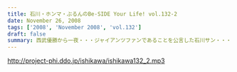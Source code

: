 ```yaml
---
title: 石川・ホンマ・ぶるんのBe-SIDE Your Life! vol.132-2
date: November 26, 2008
tags: ['2008', 'November 2008', 'vol.132']
draft: false
summary: 西武優勝から一夜・・・ジャイアンツファンであることを公言した石川サン・・・ありゃりゃ、意外とご贔屓チームがいることを知らなかったビーサイメンバーでした・・・NAMAE
---
```


http://project-phi.ddo.jp/ishikawa/ishikawa132_2.mp3